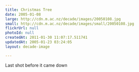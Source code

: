 ```yaml
---
title: Christmas Tree
date: 2005-01-08
large: http://cdn.m.ac.nz/decade/images/20050108.jpg
small: http://cdn.m.ac.nz/decade/images/small/20050108.jpg
flickrUrl: null
photoId: null
createdAt: 2011-01-30 11:07:17.511741
updatedAt: 2005-01-23 03:24:05
layout: decade-image

---
```

Last shot before it came down
